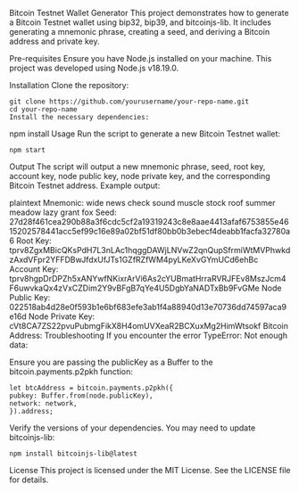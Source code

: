 Bitcoin Testnet Wallet Generator
This project demonstrates how to generate a Bitcoin Testnet wallet using bip32, bip39, and bitcoinjs-lib. It includes generating a mnemonic phrase, creating a seed, and deriving a Bitcoin address and private key.

Pre-requisites
Ensure you have Node.js installed on your machine. This project was developed using Node.js v18.19.0.

Installation
Clone the repository:

```
git clone https://github.com/yourusername/your-repo-name.git
cd your-repo-name
Install the necessary dependencies:
```

npm install
Usage
Run the script to generate a new Bitcoin Testnet wallet:

```
npm start
```

Output
The script will output a new mnemonic phrase, seed, root key, account key, node public key, node private key, and the corresponding Bitcoin Testnet address. Example output:

plaintext
Mnemonic: wide news check sound muscle stock roof summer meadow lazy grant fox
Seed: 27d28f461cea290b88a3f6cdc5cf2a19319243c8e8aae4413afaf6753855e4615202578441acc5ef99c16e89a02bf51df80bb0b3ebecf4deabb1facfa32780a6
Root Key: tprv8ZgxMBicQKsPdH7L3nLAc1hqggDAWjLNVwZ2qnQupSfrmiWtMVPhwkdzAxdVFpr2YFFDBwJfdxUfJTs1GZfRZfWM4pyLKeXvGYmUCd6ehBc
Account Key: tprv8hgpDrDPZh5xANYwfNKixrArVi6As2cYUBmatHrraRVRJFEv8MszJcm4F6uwvkaQx4zVxCZDim2Y9vBFgB7qYe4U5DgbYaNADTxBb9FvGMe
Node Public Key: 022518ab4d28e0f593b1e6bf683efe3ab1f4a88940d13e70736dd74597aca9e16d
Node Private Key: cVt8CA7ZS22pvuPubmgFikX8H4omUVXeaR2BCXuxMg2HimWtsokf
Bitcoin Address: <your generated address>
Troubleshooting
If you encounter the error TypeError: Not enough data:

Ensure you are passing the publicKey as a Buffer to the bitcoin.payments.p2pkh function:

```
let btcAddress = bitcoin.payments.p2pkh({
pubkey: Buffer.from(node.publicKey),
network: network,
}).address;
```

Verify the versions of your dependencies. You may need to update bitcoinjs-lib:

```
npm install bitcoinjs-lib@latest
```

License
This project is licensed under the MIT License. See the LICENSE file for details.
